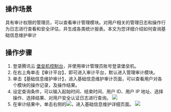 ## 操作场景
具有审计权限的管理员，可以查看审计管理模块。对用户相关的管理日志和操作行为日志进行查看和安全评估，并生成各类统计报表。本文为您详细介绍如何查询基础信息维护审计




## 操作步骤
1. 登录腾讯云 [堡垒机控制台](https://console.cloud.tencent.com/cds/dasb)，并使用审计管理员账号登录堡垒机。
2. 在右上角单击【审计平台】，即可进入审计平台，默认进入管理审计模块。
3. 单击【基础信息维护审计】，进入基础信息维护审计页面，可以查看用户对各个模块的操作记录，及操作结果。
4. 设定查询条件，可以输入起始时间、结束时间、用户 ID、用户 IP 地址、选择操作、选择结果、对用户安全认证日志进行查询。
![](https://main.qcloudimg.com/raw/fb97dbd067833dfc9c84e422e9a0f48b.png)
6. 在审计结果中，单击右侧的<img src=" https://main.qcloudimg.com/raw/30231cb64fad822c1287645e6d8fb880.png"  style="margin:0;">，进入基础信息维护详细页面。
![](https://main.qcloudimg.com/raw/f067a0bc6e7d2ce06914b8dd7aed3452.png)


